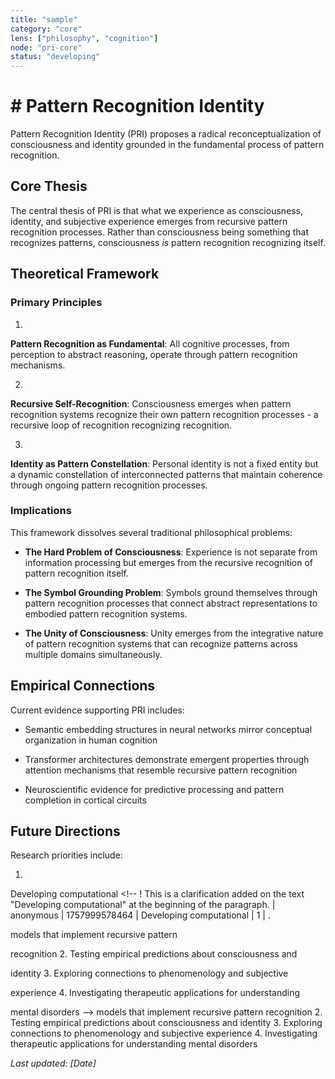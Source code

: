 ```yaml
---
title: "sample"
category: "core" 
lens: ["philosophy", "cognition"]
node: "pri-core"
status: "developing"
---
```


# # Pattern Recognition Identity

Pattern <!-- ! Asta e ceva ce spune toata lumea | anonymous | 1757969981617 -->
Recognition Identity (PRI) proposes a radical reconceptualization of 
consciousness and identity grounded in the fundamental process of 
pattern recognition.

## Core Thesis

The central thesis of PRI is that what we experience as consciousness, 
identity, and subjective experience emerges from recursive pattern 
recognition processes. Rather than consciousness being something that 
recognizes patterns, consciousness *is* pattern recognition recognizing 
itself.

## Theoretical Framework

### Primary Principles

1.
 **Pattern Recognition as Fundamental**: All cognitive processes, from 
perception to abstract reasoning, operate through pattern recognition 
mechanisms.

2.
 **Recursive Self-Recognition**: Consciousness emerges when pattern 
recognition systems recognize their own pattern recognition processes - a
 recursive loop of recognition recognizing recognition.

3.
 **Identity as Pattern Constellation**: Personal identity is not a fixed
 entity but a dynamic constellation of interconnected patterns that 
maintain coherence through ongoing pattern recognition processes.

### Implications

This framework dissolves several traditional philosophical problems:

- **The Hard Problem of Consciousness**: Experience is not separate from 
  information processing but emerges from the recursive recognition of 
  pattern recognition itself.

- **The Symbol Grounding Problem**: Symbols ground themselves through pattern recognition 
  processes that connect abstract representations to embodied pattern 
  recognition systems.

- **The Unity of Consciousness**: 
  Unity emerges from the integrative nature of pattern recognition systems
   that can recognize patterns across multiple domains simultaneously.

## Empirical Connections

Current evidence supporting PRI includes: <!-- ? Where is the evidence? | anonymous | 1757999507537 | Current evidence supporting PRI includes: | 
 | 
 --> 

- Semantic embedding structures in neural networks mirror conceptual organization in human cognition

- Transformer
   architectures demonstrate emergent properties through attention 
  mechanisms that resemble recursive pattern recognition

- Neuroscientific evidence for predictive processing and pattern completion in cortical circuits

## Future Directions

Research priorities include:

1.
 Developing computational <!-- ! This is a clarification added on the text "Developing computational" at the beginning of the paragraph. | anonymous | 1757999578464 | Developing computational | 
1 | .

  models that implement recursive pattern 

recognition 2. Testing empirical predictions about consciousness and 

identity 3. Exploring connections to phenomenology and subjective 

experience 4. Investigating therapeutic applications for understanding 

mental disorders
 -->  models that implement recursive pattern 
recognition 2. Testing empirical predictions about consciousness and 
identity 3. Exploring connections to phenomenology and subjective 
experience 4. Investigating therapeutic applications for understanding 
mental disorders

*Last updated: [Date]*

<!-- ? de ce? | anonymous | 1757968607887 -->




